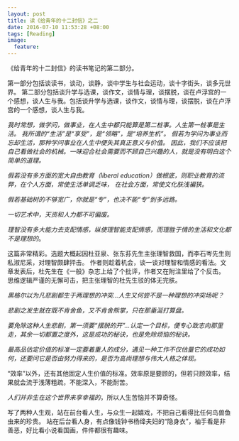 ```yaml
---
layout: post
title: 读《给青年的十二封信》之二
date: 2016-07-10 11:53:28 +08:00
tags: [Reading]
image:
  feature: 
---
```

《给青年的十二封信》的读书笔记的第二部分。

第一部分包括谈读书，谈动，谈静，谈中学生与社会运动，谈十字街头，谈多元世界。
第二部分包括谈升学与选课，谈作文，谈情与理，谈摆脱，谈在卢浮宫的一个感想，谈人生与我。包括谈升学与选课，谈作文，谈情与理，谈摆脱，谈在卢浮宫的一个感想，谈人生与我。
<!--break-->

*我时常想，做学问，做事业，在人生中都只能算是第二桩事。人生第一桩事是生活。*
*我所谓的“生活”是“享受”，是“领略”，是“培养生机”。*
*假若为学问为事业而忘却生活，那种学问事业在人生中便失其真正意义与价值。*
*因此，我们不应该把自己看做社会的机械。一味迎合社会需要而不顾自己兴趣的人，就是没有明白这个简单的道理。*

*假若没有多方面的宽大自由教育（liberal education）做根底，则职业教育的流弊，在个人方面，常使生活单调乏味，*
*在社会方面，常使文化肤浅褊狭。*

*假若基础树的不够宽广，你就是“专”，也决不能“专”到多远路。*

*一切艺术中，天资和人力都不可偏废。*

*理智没有多大能力去支配情感，纵使理智能支配情感，而理胜于情的生活和文化都不是理想的*。

这篇非常精彩。选题大概起因杜亚泉、张东荪先生主张理智救国，而李石岑先生则私淑尼采，对理智颇肆抨击。
作者则趁着机会，谈一谈对理智和情感的看法。文章发表后，杜先生在《一般》杂志上给了个批评，作者又在附注里给了个反击。
思维逻辑严谨的无懈可击，把主张理智的杜先生驳的体无完肤。

*黑格尔以为凡悲剧都生于两理想的冲突...人生又何尝不是一种理想的冲突场呢？*

*悲剧之发生就在既不肯舍鱼，又不肯舍熊掌，只在那垂涎打算盘。*

*要免除这种人生悲剧，第一须要“摆脱的开”...认定一个目标，便专心致志向那里走，其余一切都置之度外，这是成功的秘诀，也是免除烦恼的秘诀。*

*最高品估定价值的标准一定要着重人的成分，遇见一种工作不仅估量它的成功如何，还要问它是否由努力得来的，是否为高尚理想与伟大人格之体现。*

“效率”以外，还有其他固定人生价值的标准。效率原是要顾的，但若只顾效率，结果就会流于浅薄粗疏，不能深入，不能耐苦。

*人们并非生在这个世界来享幸福的*，所以人生苦恼并不算奇怪。

写了两种人生观，站在前台看人生，与众生一起嬉戏，不把自己看得比任何鸟兽鱼虫来的珍贵。
站在后台看人身，有点像钱钟书杨绛夫妇的“隐身衣”，袖手看是非善恶，好比看小说看国画，件件都很有趣味。